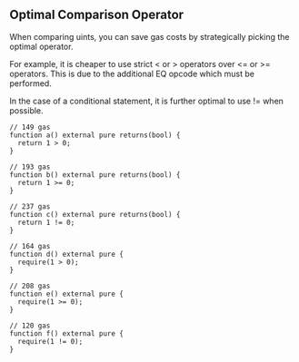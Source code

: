 ## Optimal Comparison Operator

When comparing uints, you can save gas costs by strategically picking the optimal operator.

For example, it is cheaper to use strict < or > operators over <= or >= operators. This is due to the additional EQ opcode which must be performed.

In the case of a conditional statement, it is further optimal to use != when possible.

```
// 149 gas
function a() external pure returns(bool) {
  return 1 > 0;
}

// 193 gas
function b() external pure returns(bool) {
  return 1 >= 0;
}

// 237 gas
function c() external pure returns(bool) {
  return 1 != 0;
}

// 164 gas
function d() external pure {
  require(1 > 0);
}

// 208 gas
function e() external pure {
  require(1 >= 0);
}

// 120 gas
function f() external pure {
  require(1 != 0);
}
```
